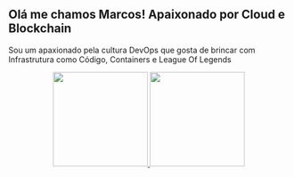 ## Olá me chamos Marcos! Apaixonado por Cloud e Blockchain

Sou um apaxionado pela cultura DevOps que gosta de brincar com Infrastrutura como Código, Containers e League Of Legends

<div align="center">
  <a href="https://github.com/marcosoliveirateixeira">
  <img height="170em" src="https://github-readme-stats.vercel.app/api?username=marcosoliveirateixeira&show_icons=true&theme=dark&include_all_commits=true&count_private=true"/>
  <img height="170em" src="https://github-readme-stats.vercel.app/api/top-langs/?username=marcosoliveirateixeira&layout=compact&langs_count=7&theme=dark"/>
</div>  
